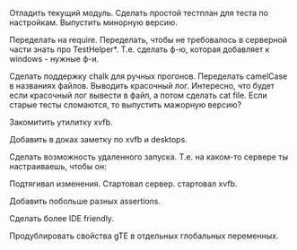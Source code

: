 Отладить текущий модуль.
Сделать простой тестплан для теста по настройкам.
Выпустить минорную версию.

Переделать на require.
Переделать, чтобы не требовалось в серверной части знать про TestHelper*.
Т.е. сделать ф-ю, которая добавляет к windows - нужные ф-и.


Сделать поддержку chalk для ручных прогонов.
Переделать camelCase в названиях файлов.
Выводить красочный лог.
Интересно, что будет если красочный лог вывести в файл, а потом сделать cat file.
Если старые тесты сломаются, то выпустить мажорную версию?


Закомитить утилитку xvfb.

Добавить в доках заметку по xvfb и desktops.

Сделать возможность удаленного запуска.
Т.е. на каком-то сервере ты настраиваешь, чтобы он:

Подтягивал изменения.
Стартовал сервер.
стартовал xvfb.

Добавить побольше разных assertions.

Сделать более IDE friendly.

Продублировать свойства gTE в отдельных глобальных переменных.

